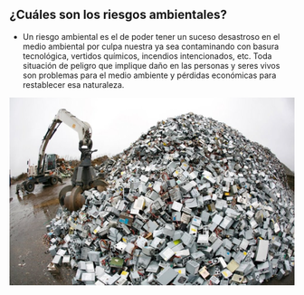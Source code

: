 ## ¿Cuáles son los riesgos ambientales?

 - Un riesgo ambiental es el de poder tener un suceso desastroso en el medio ambiental por culpa nuestra ya sea contaminando con basura tecnológica, vertidos químicos, incendios intencionados, etc. Toda situación de peligro que implique daño en las personas y seres vivos son problemas para el medio ambiente y pérdidas económicas para restablecer esa naturaleza.



 
 ![image](basura.png)



